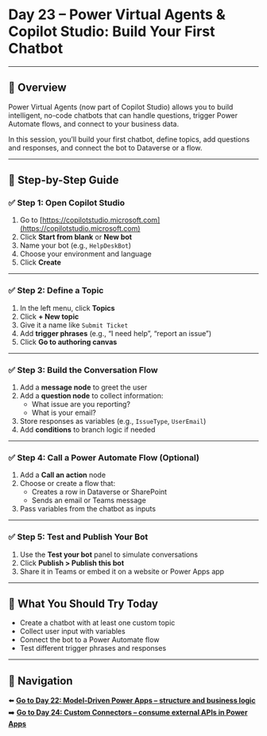 
# Day 23 – Power Virtual Agents & Copilot Studio: Build Your First Chatbot

---

## 📝 Overview

Power Virtual Agents (now part of Copilot Studio) allows you to build intelligent, no-code chatbots that can handle questions, trigger Power Automate flows, and connect to your business data.

In this session, you’ll build your first chatbot, define topics, add questions and responses, and connect the bot to Dataverse or a flow.

---

## 🧭 Step-by-Step Guide

### ✅ Step 1: Open Copilot Studio

1. Go to [https://copilotstudio.microsoft.com](https://copilotstudio.microsoft.com)
2. Click **Start from blank** or **New bot**
3. Name your bot (e.g., `HelpDeskBot`)
4. Choose your environment and language
5. Click **Create**

---

### ✅ Step 2: Define a Topic

1. In the left menu, click **Topics**
2. Click **+ New topic**
3. Give it a name like `Submit Ticket`
4. Add **trigger phrases** (e.g., “I need help”, “report an issue”)
5. Click **Go to authoring canvas**

---

### ✅ Step 3: Build the Conversation Flow

1. Add a **message node** to greet the user
2. Add a **question node** to collect information:
   - What issue are you reporting?
   - What is your email?
3. Store responses as variables (e.g., `IssueType`, `UserEmail`)
4. Add **conditions** to branch logic if needed

---

### ✅ Step 4: Call a Power Automate Flow (Optional)

1. Add a **Call an action** node
2. Choose or create a flow that:
   - Creates a row in Dataverse or SharePoint
   - Sends an email or Teams message
3. Pass variables from the chatbot as inputs

---

### ✅ Step 5: Test and Publish Your Bot

1. Use the **Test your bot** panel to simulate conversations
2. Click **Publish > Publish this bot**
3. Share it in Teams or embed it on a website or Power Apps app

---

## 🔎 What You Should Try Today

- Create a chatbot with at least one custom topic
- Collect user input with variables
- Connect the bot to a Power Automate flow
- Test different trigger phrases and responses

---

## 🔁 Navigation

⬅️ [**Go to Day 22: Model-Driven Power Apps – structure and business logic**](/PowerPlatform/Power%20Platform%2030%20days/Day22.md)  
➡️ [**Go to Day 24: Custom Connectors – consume external APIs in Power Apps**](/PowerPlatform/Power%20Platform%2030%20days/Day24.md)
